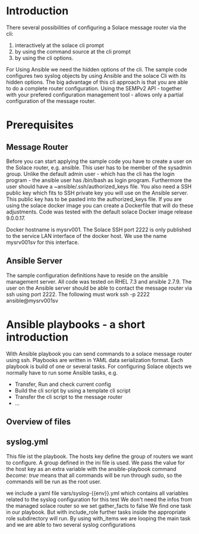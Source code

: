 # Introduction
There several possibilities of configuring a Solace message router via the cli:

1. interactively at the solace cli prompt
2. by using the command source <script-name> at the cli prompt
3. by using the cli options. 


For Using Ansible we need the hidden options of the cli.
The sample code configures two syslog objects by using Ansible and the solace Cli with its hidden options.
The big advantage of this cli approach is that you are able to do a complete router configuration. 
Using the SEMPv2 API - together with your prefered configuration management tool - allows only a partial configuration of the message router.

# Prerequisites
## Message Router
Before you can start applying the sample code you have to create a user on the Solace router, e.g. ansible.
This user has to be member of the sysadmin group.
Unlike the default admin user - which has the cli has the login program - the ansible user has /bin/bash as login program.
Furthermore the user should have a ~ansible/.ssh/authorized_keys file. 
You also need a SSH public key which fits to SSH private key you will use on the Ansible server. This public key has to be pasted into the authorized_keys file.
If you are using the solace docker image you can create a Dockerfile that will do these adjustments.
Code was tested with the default solace Docker image release 9.0.0.17.

Docker hostname is mysrv001. The Solace SSH port 2222 is only published to the service LAN interface of the docker host. 
We use the name mysrv001sv for this interface.
## Ansible Server
The sample configuration definitions have to reside on the ansible management server. All code was tested on RHEL 7.3 and ansible 2.7.9. The user on the  Ansible server should be able to contact the message router via ssh using port 2222. 
The following must work
ssh -p 2222 ansible@mysrv001sv
# Ansible playbooks - a short introduction
With Ansible playbook you can send commands to a solace message router using ssh.
Playbooks are written in YAML data serialization format. 
Each playbook is build of one or several tasks.
For configuring Solace objects we normally have to run some Ansible tasks, e.g.


* Transfer, Run and check current config 
* Build the cli script by using a template cli script
* Transfer the cli script to the message router
* ...

## Overview of files

## syslog.yml

This file ist the playbook. 
The hosts key define the group of routers we want to configure. A group defined in the ini file is used.
We pass the value for the host key as an extra variable with the ansible-playbook command
*_become: true_* means that all commands will be run through sudo, so the commands will be run as the root user.

we include a yaml file vars/syslog-{{env}}.yml which contains all variables related to the syslog configuration for this test 
We don't need the infos from the managed solace router so we set gather_facts to false
We find one task in our playbook. But with include_role further tasks inside the appropriate role subdirectory will run.
By using  with_items we are looping the main task and we are able to two several syslog configurations
